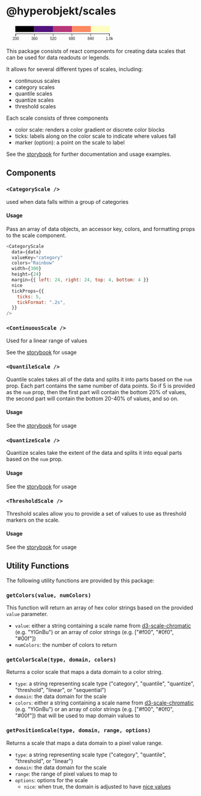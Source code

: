 # @hyperobjekt/scales

<svg class="jss6" width="300" height="24"><g transform="translate(24 4)"><rect x="0" y="0" height="16" width="50.400000000000006" style="fill: rgb(0, 0, 4);"></rect><rect x="50.400000000000006" y="0" height="16" width="50.400000000000006" style="fill: rgb(81, 18, 124);"></rect><rect x="100.80000000000001" y="0" height="16" width="50.39999999999999" style="fill: rgb(183, 55, 121);"></rect><rect x="151.2" y="0" height="16" width="50.40000000000002" style="fill: rgb(252, 137, 97);"></rect><rect x="201.60000000000002" y="0" height="16" width="50.39999999999999" style="fill: rgb(252, 253, 191);"></rect></g></svg>  
<svg width="300" viewBox="0,0,300,24"><g transform="translate(24 0.5)" fill="none" font-size="10" font-family="sans-serif" text-anchor="middle"><path class="domain" stroke="currentColor" d="M1,6V0H251V6"></path><g class="tick" opacity="1" transform="translate(1,0)"><line stroke="currentColor" y2="6"></line><text fill="currentColor" y="9" dy="0.71em">200</text></g><g class="tick" opacity="1" transform="translate(51,0)"><line stroke="currentColor" y2="6"></line><text fill="currentColor" y="9" dy="0.71em">360</text></g><g class="tick" opacity="1" transform="translate(101,0)"><line stroke="currentColor" y2="6"></line><text fill="currentColor" y="9" dy="0.71em">520</text></g><g class="tick" opacity="1" transform="translate(151,0)"><line stroke="currentColor" y2="6"></line><text fill="currentColor" y="9" dy="0.71em">680</text></g><g class="tick" opacity="1" transform="translate(201,0)"><line stroke="currentColor" y2="6"></line><text fill="currentColor" y="9" dy="0.71em">840</text></g><g class="tick" opacity="1" transform="translate(251,0)"><line stroke="currentColor" y2="6"></line><text fill="currentColor" y="9" dy="0.71em">1.0k</text></g></g></svg>

This package consists of react components for creating data scales that can be used for data readouts or legends.

It allows for several different types of scales, including:

- continuous scales
- category scales
- quantile scales
- quantize scales
- threshold scales

Each scale consists of three components

- color scale: renders a color gradient or discrete color blocks
- ticks: labels along on the color scale to indicate where values fall
- marker (option): a point on the scale to label

See the [storybook](https://hyperobjekt.github.io/core/?path=/story/visualization-scales--continuous) for further documentation and usage examples.

## Components

### `<CategoryScale />`

used when data falls within a group of categories

#### Usage

Pass an array of data objects, an accessor key, colors, and formatting props to the scale component.

```js
<CategoryScale
  data={data}
  valueKey="category"
  colors="Rainbow"
  width={300}
  height={24}
  margin={{ left: 24, right: 24, top: 4, bottom: 4 }}
  nice
  tickProps={{
    ticks: 5,
    tickFormat: ".2s",
  }}
/>
```

### `<ContinuousScale />`

Used for a linear range of values

See the [storybook](https://hyperobjekt.github.io/core/?path=/story/visualization-scales--continuous) for usage

### `<QuantileScale />`

Quantile scales takes all of the data and splits it into parts based on the `num` prop. Each part contains the same number of data points. So if 5 is provided as the `num` prop, then the first part will contain the bottom 20% of values, the second part will contain the bottom 20-40% of values, and so on.

#### Usage

See the [storybook](https://hyperobjekt.github.io/core/?path=/story/visualization-scales--quantile) for usage

### `<QuantizeScale />`

Quantize scales take the extent of the data and splits it into equal parts based on the `num` prop.

#### Usage

See the [storybook](https://hyperobjekt.github.io/core/?path=/story/visualization-scales--quantize) for usage

### `<ThresholdScale />`

Threshold scales allow you to provide a set of values to use as threshold markers on the scale.

#### Usage

See the [storybook](https://hyperobjekt.github.io/core/?path=/story/visualization-scales--threshold) for usage

## Utility Functions

The following utility functions are provided by this package:

### `getColors(value, numColors)`

This function will return an array of hex color strings based on the provided `value` parameter.

- `value`: either a string containing a scale name from [d3-scale-chromatic](https://observablehq.com/@d3/color-schemes) (e.g. "YlGnBu") or an array of color strings (e.g. ["#f00", "#0f0", "#00f"])
- `numColors`: the number of colors to return

### `getColorScale(type, domain, colors)`

Returns a color scale that maps a data domain to a color string.

- `type`: a string representing scale type ("category", "quantile", "quantize", "threshold", "linear", or "sequential")
- `domain`: the data domain for the scale
- `colors`: either a string containing a scale name from [d3-scale-chromatic](https://observablehq.com/@d3/color-schemes) (e.g. "YlGnBu") or an array of color strings (e.g. ["#f00", "#0f0", "#00f"]) that will be used to map domain values to

### `getPositionScale(type, domain, range, options)`

Returns a scale that maps a data domain to a pixel value range.

- `type`: a string representing scale type ("category", "quantile", "threshold", or "linear")
- `domain`: the data domain for the scale
- `range`: the range of pixel values to map to
- `options`: options for the scale
  - `nice`: when true, the domain is adjusted to have [nice values](https://github.com/d3/d3-scale#continuous_nice)
